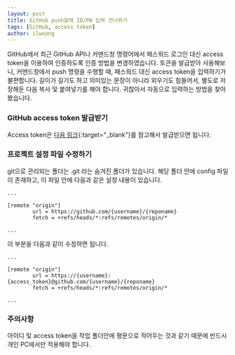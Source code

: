 ```yaml
---
layout: post
title: GitHub push할때 ID/PW 입력 건너뛰기
tags: [GitHub, access token]
author: ilwoong
---
```


GitHub에서 최근 GitHub API나 커맨드창 명령어에서 패스워드 로그인 대신 access token을 이용하여 인증하도록 인증 방법을 변경하였습니다. 토큰을 발급받아 사용해보니, 커맨드창에서 push 명령을 수행할 때, 패스워드 대신 access token을 입력하기가 불편합니다. 길이가 길기도 하고 의미있는 문장이 아니라 외우기도 힘들어서, 별도로 저장해둔 다음 복사 및 붙여넣기를 해야 합니다. 귀찮아서 자동으로 입력하는 방법을 찾아봤습니다.

### GitHub access token 발급받기

Access token은 [다음 링크](https://docs.github.com/en/github/authenticating-to-github/keeping-your-account-and-data-secure/creating-a-personal-access-token){:target="_blank"}를 참고해서 발급받으면 됩니다.

### 프로젝트 설정 파일 수정하기

git으로 관리되는 폴더는 .git 라는 숨겨진 폴더가 있습니다. 해당 폴더 안에 config 파일이 존재하고, 이 파일 안에 다음과 같은 설정 내용이 있습니다.

```config
...

[remote "origin"]
        url = https://github.com/{username}/{reponame}
        fetch = +refs/heads/*:refs/remotes/origin/*

...
```

이 부분을 다음과 같이 수정하면 됩니다.

```config
...

[remote "origin"]
        url = https://{username}:{access_token}@github.com/{username}/{reponame}
        fetch = +refs/heads/*:refs/remotes/origin/*

...
```

### 주의사항

아이디 및 access token을 작업 폴더안에 평문으로 적어두는 것과 같기 때문에 반드시 개인 PC에서만 적용해야 합니다.